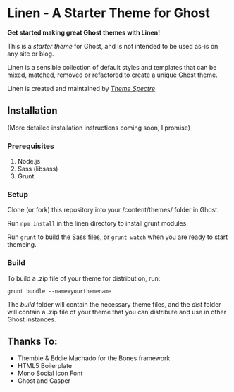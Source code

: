 # Linen - A Starter Theme for Ghost

**Get started making great Ghost themes with Linen!**

This is a *starter theme* for Ghost, and is not intended to be used as-is on any site or blog.

Linen is a sensible collection of default styles and templates that can be mixed, matched, removed or refactored to create a unique Ghost theme.

Linen is created and maintained by *[Theme Spectre](http://themespectre.com/linen)*

## Installation

(More detailed installation instructions coming soon, I promise)

### Prerequisites

1. Node.js
2. Sass (libsass)
3. Grunt


### Setup

Clone (or fork) this repository into your /content/themes/ folder in Ghost.

Run `npm install` in the linen directory to install grunt modules.

Run `grunt` to build the Sass files, or `grunt watch` when you are ready to start themeing.


### Build

To build a .zip file of your theme for distribution, run:

`grunt bundle --name=yourthemename`

The *build* folder will contain the necessary theme files, and the *dist* folder will contain a .zip file of your theme that you can distribute and use in other Ghost instances.

## Thanks To:

* Themble & Eddie Machado for the Bones framework
* HTML5 Boilerplate
* Mono Social Icon Font
* Ghost and Casper
